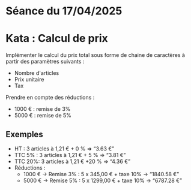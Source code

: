 # Séance du 17/04/2025

# Kata : Calcul de prix

Implémenter le calcul du prix total sous forme de chaine de caractères à partir des paramètres suivants :

- Nombre d'articles
- Prix unitaire
- Tax

Prendre en compte des réductions :

- 1000 € : remise de 3%
- 5000 € : remise de 5%

## Exemples

- HT : 3 articles à 1,21 € + 0 % ⇒ “3.63 €”
- TTC 5% : 3 articles à 1,21 € + 5 % ⇒ “3.81 €”
- TTC 20%: 3 articles à 1,21 € +20 % ⇒ “4.36 €”
- Réductions :
  - 1000 € → Remise 3% : 5 x 345,00 € + taxe 10% → “1840.58 €”
  - 5000 € → Remise 5% : 5 x 1299,00 € + taxe 10% → “6787.28 €”
